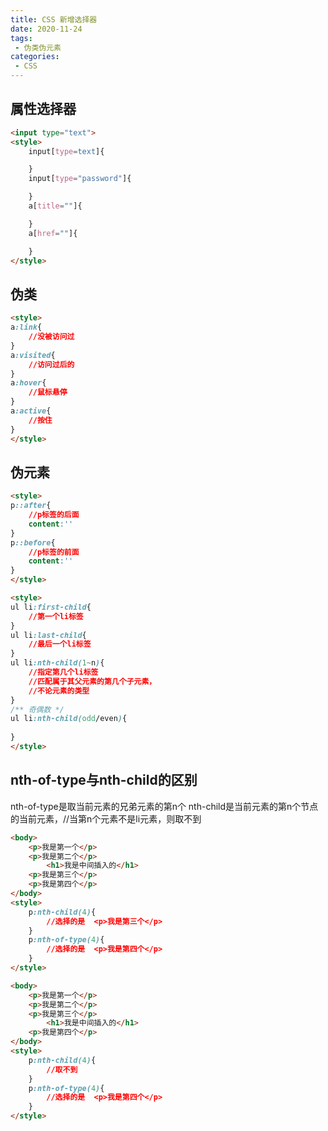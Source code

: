 ```yaml
---
title: CSS 新增选择器
date: 2020-11-24
tags:
 - 伪类伪元素
categories: 
 - CSS
---
```

## 属性选择器
```html
<input type="text">
<style>
    input[type=text]{

    }
    input[type="password"]{

    }
    a[title=""]{

    }
    a[href=""]{

    }
</style>
```

## 伪类
```html
<style>
a:link{
    //没被访问过
}
a:visited{
    //访问过后的
}
a:hover{
    //鼠标悬停
}
a:active{
    //按住
}
</style>
```
## 伪元素
```html
<style>
p::after{
    //p标签的后面
    content:''
}
p::before{
    //p标签的前面
    content:''
}
</style>
```

```html
<style>
ul li:first-child{
    //第一个li标签
}
ul li:last-child{
    //最后一个li标签
}
ul li:nth-child(1~n){
    //指定第几个li标签
    //匹配属于其父元素的第几个子元素，
    //不论元素的类型
}
/** 奇偶数 */
ul li:nth-child(odd/even){
    
}
</style>
```
## nth-of-type与nth-child的区别
nth-of-type是取当前元素的兄弟元素的第n个
nth-child是当前元素的第n个节点的当前元素，//当第n个元素不是li元素，则取不到
```html
<body>
    <p>我是第一个</p>
    <p>我是第二个</p>
        <h1>我是中间插入的</h1>
    <p>我是第三个</p>
    <p>我是第四个</p>
</body>
<style>
    p:nth-child(4){
        //选择的是  <p>我是第三个</p>
    }
    p:nth-of-type(4){
        //选择的是  <p>我是第四个</p>
    }
</style>
```
```html
<body>
    <p>我是第一个</p>
    <p>我是第二个</p>
    <p>我是第三个</p>
        <h1>我是中间插入的</h1>
    <p>我是第四个</p>
</body>
<style>
    p:nth-child(4){
        //取不到
    }
    p:nth-of-type(4){
        //选择的是  <p>我是第四个</p>
    }
</style>
```



